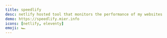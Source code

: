 ```yaml
---
title: speedlify
desc: netlify hosted tool that monitors the performance of my websites.
demo: https://speedlify.mier.info
icons: [netlify, eleventy]
emoji: 🏎️
---
```


